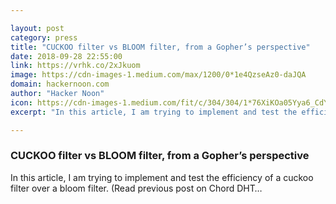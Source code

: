```yaml
---

layout: post
category: press
title: "CUCKOO filter vs BLOOM filter, from a Gopher’s perspective"
date: 2018-09-28 22:55:00
link: https://vrhk.co/2xJkuom
image: https://cdn-images-1.medium.com/max/1200/0*1e4QzseAz0-daJQA
domain: hackernoon.com
author: "Hacker Noon"
icon: https://cdn-images-1.medium.com/fit/c/304/304/1*76XiKOa05Yya6_CdYX8pVg.jpeg
excerpt: "In this article, I am trying to implement and test the efficiency of a cuckoo filter over a bloom filter. (Read previous post on Chord DHT…"

---
```


### CUCKOO filter vs BLOOM filter, from a Gopher’s perspective

In this article, I am trying to implement and test the efficiency of a cuckoo filter over a bloom filter. (Read previous post on Chord DHT…